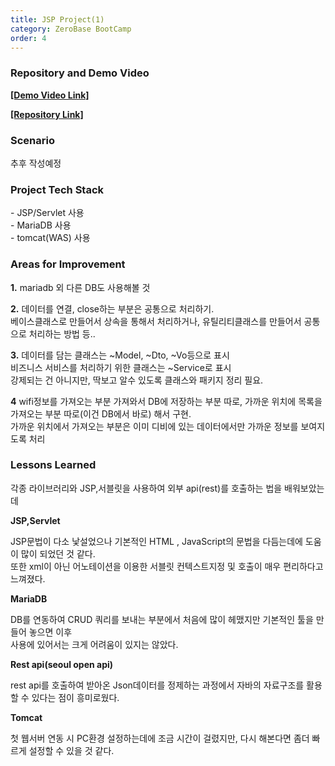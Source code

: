 ```yaml
---
title: JSP Project(1)
category: ZeroBase BootCamp
order: 4
---
```

### Repository and Demo Video

[**[Demo Video Link]**](https://vimeo.com/823358509?share=copy)

[**[Repository Link]**](https://github.com/HyunsooZo/zerobase-Mission1)

### Scenario

추후 작성예정

### Project Tech Stack

<div class="content-box">
- JSP/Servlet 사용<br>
- MariaDB 사용<br>
- tomcat(WAS) 사용<br>
</div>

### Areas for Improvement   

**1.** 
mariadb 외 다른 DB도 사용해볼 것 <br>

**2.** 데이터를 연결, close하는 부분은 공통으로 처리하기.<br>
베이스클래스로 만들어서 상속을 통해서 처리하거나, 유틸리티클래스를 만들어서 공통으로 처리하는 방법 등..
<br>

**3.** 
데이터를 담는 클래스는 ~Model, ~Dto, ~Vo등으로 표시 <br>
비즈니스 서비스를 처리하기 위한 클래스는 ~Service로 표시<br>
강제되는 건 아니지만, 딱보고 알수 있도록 클래스와 패키지 정리 필요.
<br>

**4** wifi정보를 가져오는 부분 가져와서 DB에 저장하는 부분 따로, 가까운 위치에 목록을 가져오는 부분 따로(이건 DB에서 바로) 해서 구현.<br> 
 가까운 위치에서 가져오는 부분은 이미 디비에 있는 데이터에서만 가까운 정보를 보여지도록 처리
 <br>


### Lessons Learned

각종 라이브러리와 JSP,서블릿을 사용하여 외부 api(rest)를 호출하는 법을 배워보았는데 <br>

**JSP,Servlet**
<div class="content-box">
JSP문법이 다소 낯설었으나 기본적인 HTML , JavaScript의 문법을 다듬는데에 도움이 많이 되었던 것 같다. <br>
또한 xml이 아닌 어노테이션을 이용한 서블릿 컨텍스트지정 및 호출이 매우 편리하다고 느껴졌다. 
</div>

**MariaDB**
<div class="content-box">
DB를 연동하여 CRUD 쿼리를 보내는 부분에서 처음에 많이 헤맸지만 기본적인 툴을 만들어 놓으면 이후<br> 
사용에 있어서는 크게 어려움이 있지는 않았다. <br>
</div>

**Rest api(seoul open api)**
<div class="content-box">
rest api를 호출하여 받아온 Json데이터를 정제하는 과정에서 자바의 자료구조를 활용할 수 있다는 점이 흥미로웠다.<br> 
</div>

**Tomcat**
<div class="content-box">
첫 웹서버 연동 시 PC환경 설정하는데에 조금 시간이 걸렸지만, 다시 해본다면 좀더 빠르게 설정할 수 있을 것 같다. 
</div>
